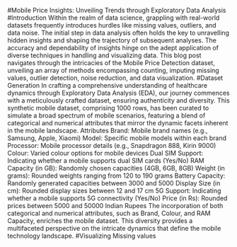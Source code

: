 #Mobile Price Insights: Unveiling Trends through Exploratory Data Analysis
#Introduction
Within the realm of data science, grappling with real-world datasets frequently introduces hurdles like missing values, outliers, and data noise. The initial step in data analysis often holds the key to unravelling hidden insights and shaping the trajectory of subsequent analyses. The accuracy and dependability of insights hinge on the adept application of diverse techniques in handling and visualizing data. This blog post navigates through the intricacies of the Mobile Price Detection dataset, unveiling an array of methods encompassing counting, imputing missing values, outlier detection, noise reduction, and data visualization. 
#Dataset Generation
In crafting a comprehensive understanding of healthcare dynamics through Exploratory Data Analysis (EDA), our journey commences with a meticulously crafted dataset, ensuring authenticity and diversity. This synthetic mobile dataset, comprising 1000 rows, has been curated to simulate a broad spectrum of mobile scenarios, featuring a blend of categorical and numerical attributes that mirror the dynamic facets inherent in the mobile landscape.
Attributes Brand: Mobile brand names (e.g., Samsung, Apple, Xiaomi) Model: Specific mobile models within each brand Processor: Mobile processor details (e.g., Snapdragon 888, Kirin 9000) Colour: Varied colour options for mobile devices Dual SIM Support: Indicating whether a mobile supports dual SIM cards (Yes/No) RAM Capacity (in GB): Randomly chosen capacities (4GB, 6GB, 8GB) Weight (in grams): Rounded weights ranging from 120 to 190 grams Battery Capacity: Randomly generated capacities between 3000 and 5000
Display Size (in cm): Rounded display sizes between 12 and 17 cm 5G Support: Indicating whether a mobile supports 5G connectivity (Yes/No) Price (in Rs): Rounded prices between 5000 and 50000 Indian Rupees 
The incorporation of both categorical and numerical attributes, such as Brand, Colour, and RAM Capacity, enriches the mobile dataset. This diversity provides a multifaceted perspective on the intricate dynamics that define the mobile technology landscape. 
#Visualizing Missing values
